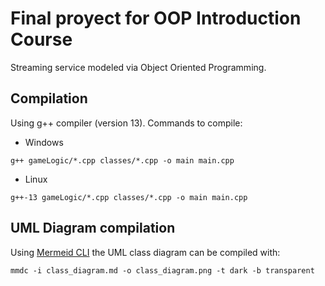 # Final proyect for OOP Introduction Course

Streaming service modeled via Object Oriented Programming.

## Compilation

Using g++ compiler (version 13). Commands to compile:

* Windows

`g++ gameLogic/*.cpp classes/*.cpp -o main main.cpp`

* Linux

`g++-13 gameLogic/*.cpp classes/*.cpp -o main main.cpp`

## UML Diagram compilation

Using [Mermeid CLI](https://github.com/mermaid-js/mermaid-cli) the UML class diagram can be compiled with:

`mmdc -i class_diagram.md -o class_diagram.png -t dark -b transparent`
